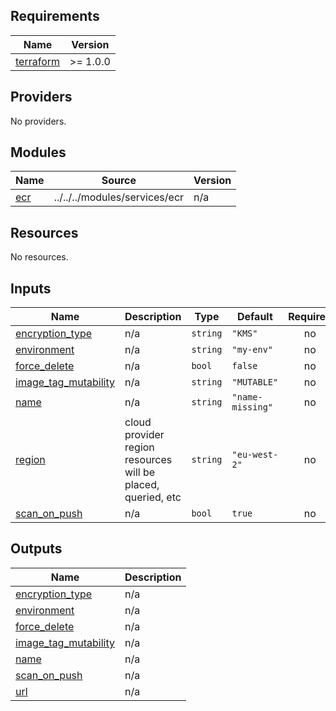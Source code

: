<!-- BEGIN_TF_DOCS -->
## Requirements

| Name | Version |
|------|---------|
| <a name="requirement_terraform"></a> [terraform](#requirement\_terraform) | >= 1.0.0 |

## Providers

No providers.

## Modules

| Name | Source | Version |
|------|--------|---------|
| <a name="module_ecr"></a> [ecr](#module\_ecr) | ../../../modules/services/ecr | n/a |

## Resources

No resources.

## Inputs

| Name | Description | Type | Default | Required |
|------|-------------|------|---------|:--------:|
| <a name="input_encryption_type"></a> [encryption\_type](#input\_encryption\_type) | n/a | `string` | `"KMS"` | no |
| <a name="input_environment"></a> [environment](#input\_environment) | n/a | `string` | `"my-env"` | no |
| <a name="input_force_delete"></a> [force\_delete](#input\_force\_delete) | n/a | `bool` | `false` | no |
| <a name="input_image_tag_mutability"></a> [image\_tag\_mutability](#input\_image\_tag\_mutability) | n/a | `string` | `"MUTABLE"` | no |
| <a name="input_name"></a> [name](#input\_name) | n/a | `string` | `"name-missing"` | no |
| <a name="input_region"></a> [region](#input\_region) | cloud provider region resources will be placed, queried, etc | `string` | `"eu-west-2"` | no |
| <a name="input_scan_on_push"></a> [scan\_on\_push](#input\_scan\_on\_push) | n/a | `bool` | `true` | no |

## Outputs

| Name | Description |
|------|-------------|
| <a name="output_encryption_type"></a> [encryption\_type](#output\_encryption\_type) | n/a |
| <a name="output_environment"></a> [environment](#output\_environment) | n/a |
| <a name="output_force_delete"></a> [force\_delete](#output\_force\_delete) | n/a |
| <a name="output_image_tag_mutability"></a> [image\_tag\_mutability](#output\_image\_tag\_mutability) | n/a |
| <a name="output_name"></a> [name](#output\_name) | n/a |
| <a name="output_scan_on_push"></a> [scan\_on\_push](#output\_scan\_on\_push) | n/a |
| <a name="output_url"></a> [url](#output\_url) | n/a |
<!-- END_TF_DOCS -->